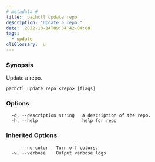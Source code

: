 ```yaml
---
# metadata # 
title:  pachctl update repo
description: "Update a repo."
date:  2022-10-14T09:34:42-04:00
tags:
  - update
cliGlossary:  u
---
```


### Synopsis

Update a repo.

```
pachctl update repo <repo> [flags]
```

### Options

```
  -d, --description string   A description of the repo.
  -h, --help                 help for repo
```

### Inherited Options

```
      --no-color   Turn off colors.
  -v, --verbose    Output verbose logs
```

